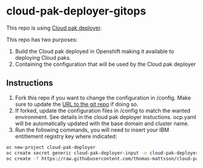 # cloud-pak-deployer-gitops

This repo is using [Cloud pak deployer](https://ibm.github.io/cloud-pak-deployer).

This repo has two purposes:
1. Build the Cloud pak deployed in Openshift making it available to deploying Cloud paks.
2. Containing the configuration that will be used by the Cloud pak deployer

## Instructions

1. Fork this repo if you want to change the configuration in /config. Make sure to update the [URL to the git repo](https://github.com/thomas-mattsson/cloud-pak-deployer-gitops/blob/main/resources/resources.yaml#L7) if doing so.
2. If forked, update the configuration files in /config to match the wanted environment. See details in the cloud pak deployer instuctions. ocp.yaml will be automatically updated with the base domain and cluster name.
3. Run the following commands, you will need to insert your IBM entitlement registry key where indicated:
```bash
oc new-project cloud-pak-deployer
oc create secret generic cloud-pak-deployer-input -n cloud-pak-deployer --from-literal entitlement-key="<your entitlement key>"
oc create -f https://raw.githubusercontent.com/thomas-mattsson/cloud-pak-deployer-gitops/main/resources/resources.yaml
```
